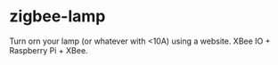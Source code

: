 # zigbee-lamp
Turn orn your lamp (or whatever with &lt;10A) using a website. XBee IO + Raspberry Pi + XBee.
